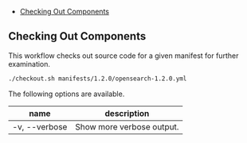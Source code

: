- [Checking Out Components](#checking-out-components)

## Checking Out Components

This workflow checks out source code for a given manifest for further examination.

```bash
./checkout.sh manifests/1.2.0/opensearch-1.2.0.yml
```

The following options are available.

| name               | description                                                             |
|--------------------|-------------------------------------------------------------------------|
| -v, --verbose      | Show more verbose output.                                               |
